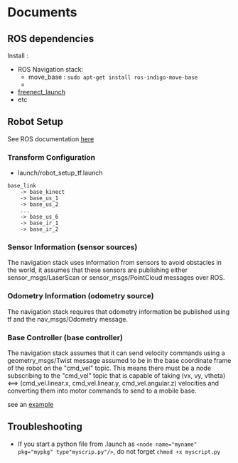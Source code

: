 # Documents 

## ROS dependencies

Install :

- ROS Navigation stack:
    * move_base : `sudo apt-get install ros-indigo-move-base`
    * 
- [freenect_launch](http://wiki.ros.org/freenect_launch)
- etc


## Robot Setup 

See ROS documentation [here](http://wiki.ros.org/navigation/Tutorials/RobotSetup)  

### Transform Configuration

- launch/robot_setup_tf.launch 

```
base_link 
    -> base_kinect
    -> base_us_1
    -> base_us_2
    ...
    -> base_us_6
    -> base_ir_1
    -> base_ir_2
```        

### Sensor Information (sensor sources)

The navigation stack uses information from sensors to avoid obstacles in the world, it assumes that these sensors are publishing either sensor_msgs/LaserScan or sensor_msgs/PointCloud messages over ROS.

### Odometry Information (odometry source)

The navigation stack requires that odometry information be published using tf and the nav_msgs/Odometry message.

### Base Controller (base controller)

The navigation stack assumes that it can send velocity commands using a geometry_msgs/Twist message assumed to be in the base coordinate frame of the robot on the "cmd_vel" topic. This means there must be a node subscribing to the "cmd_vel" topic that is capable of taking (vx, vy, vtheta) <==> (cmd_vel.linear.x, cmd_vel.linear.y, cmd_vel.angular.z) velocities and converting them into motor commands to send to a mobile base.

see an [example](http://wiki.ros.org/pr2_mechanism_controllers)


## Troubleshooting

- If you start a python file from .launch as `<node name="myname" pkg="mypkg" type"myscrip.py"/>`, do not forget `chmod +x myscript.py`  
